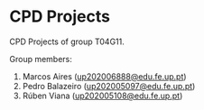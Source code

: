 # CPD Projects

CPD Projects of group T04G11.

Group members:

1. Marcos Aires (up202006888@edu.fe.up.pt)
2. Pedro Balazeiro (up202005097@edu.fe.up.pt)
3. Rúben Viana (up202005108@edu.fe.up.pt)
